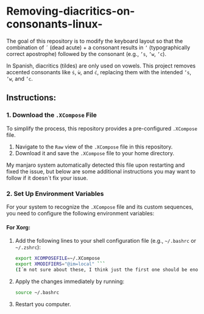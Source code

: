 # Removing-diacritics-on-consonants-linux-

The goal of this repository is to modify the keyboard layout so that the combination of `´` (dead acute) + a consonant results in `’` (typographically correct apostrophe) followed by the consonant (e.g., `’s`, `’w`, `’c`).

In Spanish, diacritics (tildes) are only used on vowels. This project removes accented consonants like `ś`, `ẁ`, and `ć`, replacing them with the intended `’s`, `’w`, and `’c`.

## Instructions:

### 1. Download the `.XCompose` File

To simplify the process, this repository provides a pre-configured `.XCompose` file.

1. Navigate to the `Raw` view of the `.XCompose` file in this repository.
2. Download it and save the `.XCompose` file to your home directory.

My manjaro system automatically detected this file upon restarting and fixed the issue, but below are some additional instructions you may want to follow if it doesn´t fix your issue.

### 2. Set Up Environment Variables

For your system to recognize the `.XCompose` file and its custom sequences, you need to configure the following environment variables:

#### For Xorg:

1. Add the following lines to your shell configuration file (e.g., `~/.bashrc` or `~/.zshrc`):
   ```bash
   export XCOMPOSEFILE=~/.XCompose
   export XMODIFIERS="@im=local" ```
   (I´m not sure about these, I think just the first one should be enough)

2. Apply the changes immediately by running:
   ```bash
   source ~/.bashrc
   ```

3. Restart you computer.




